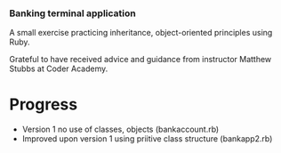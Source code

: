 ### Banking terminal application

A small exercise practicing inheritance, object-oriented principles using Ruby.

Grateful to have received advice and guidance from instructor Matthew Stubbs at Coder Academy.

# Progress
- Version 1 no use of classes, objects (bankaccount.rb)
- Improved upon version 1 using priitive class structure (bankapp2.rb)
